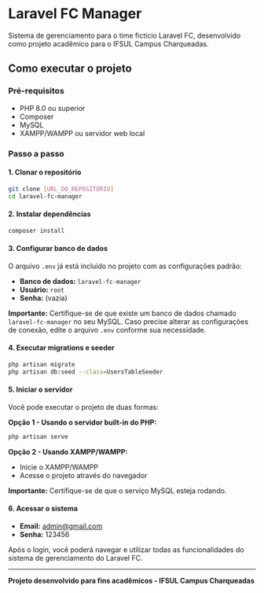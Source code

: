 # Laravel FC Manager

Sistema de gerenciamento para o time fictício Laravel FC, desenvolvido como projeto acadêmico para o IFSUL Campus Charqueadas.

## Como executar o projeto

### Pré-requisitos
- PHP 8.0 ou superior
- Composer
- MySQL
- XAMPP/WAMPP ou servidor web local

### Passo a passo

#### 1. Clonar o repositório
```bash
git clone [URL_DO_REPOSITORIO]
cd laravel-fc-manager
```

#### 2. Instalar dependências
```bash
composer install
```

#### 3. Configurar banco de dados
O arquivo `.env` já está incluído no projeto com as configurações padrão:
- **Banco de dados:** `laravel-fc-manager`
- **Usuário:** `root`
- **Senha:** (vazia)

**Importante:** Certifique-se de que existe um banco de dados chamado `laravel-fc-manager` no seu MySQL. Caso precise alterar as configurações de conexão, edite o arquivo `.env` conforme sua necessidade.

#### 4. Executar migrations e seeder
```bash
php artisan migrate
php artisan db:seed --class=UsersTableSeeder
```

#### 5. Iniciar o servidor
Você pode executar o projeto de duas formas:

**Opção 1 - Usando o servidor built-in do PHP:**
```bash
php artisan serve
```

**Opção 2 - Usando XAMPP/WAMPP:**
- Inicie o XAMPP/WAMPP
- Acesse o projeto através do navegador

**Importante:** Certifique-se de que o serviço MySQL esteja rodando.

#### 6. Acessar o sistema
- **Email:** admin@gmail.com
- **Senha:** 123456

Após o login, você poderá navegar e utilizar todas as funcionalidades do sistema de gerenciamento do Laravel FC.

---

**Projeto desenvolvido para fins acadêmicos - IFSUL Campus Charqueadas**
